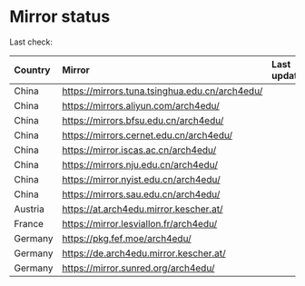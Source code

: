 <script src="./time.js"></script>
# Mirror status
Last check: <script type="text/javascript">localize(1717445990.5704908);</script>

|Country|Mirror|Last update|
|:------|:-----|:----------|
|China|https://mirrors.tuna.tsinghua.edu.cn/arch4edu/|<script type="text/javascript">localize(1717396583);</script>|
|China|https://mirrors.aliyun.com/arch4edu/|<script type="text/javascript">localize(1717267460);</script>|
|China|https://mirrors.bfsu.edu.cn/arch4edu/|<script type="text/javascript">localize(1717396583);</script>|
|China|https://mirrors.cernet.edu.cn/arch4edu/|<script type="text/javascript">localize(1717396583);</script>|
|China|https://mirror.iscas.ac.cn/arch4edu/|<script type="text/javascript">localize(1717396583);</script>|
|China|https://mirrors.nju.edu.cn/arch4edu/|<script type="text/javascript">localize(1717353105);</script>|
|China|https://mirror.nyist.edu.cn/arch4edu/|<script type="text/javascript">localize(1717396583);</script>|
|China|https://mirrors.sau.edu.cn/arch4edu/|<script type="text/javascript">localize(1717396583);</script>|
|Austria|https://at.arch4edu.mirror.kescher.at/|<script type="text/javascript">localize(1717396583);</script>|
|France|https://mirror.lesviallon.fr/arch4edu/|<script type="text/javascript">localize(1717396583);</script>|
|Germany|https://pkg.fef.moe/arch4edu/|<script type="text/javascript">localize(1717396583);</script>|
|Germany|https://de.arch4edu.mirror.kescher.at/|<script type="text/javascript">localize(1717396583);</script>|
|Germany|https://mirror.sunred.org/arch4edu/|<script type="text/javascript">localize(1717396583);</script>|

<script src="./tablefilter/tablefilter.js"></script>
<script src="./table.js"></script>